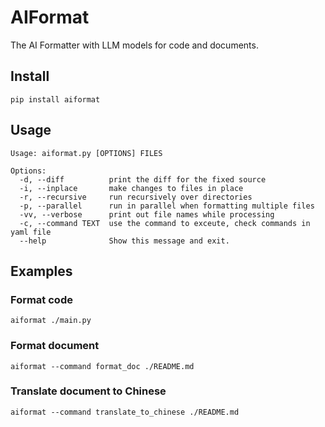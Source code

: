 # AIFormat

The AI Formatter with LLM models for code and documents.

## Install

```
pip install aiformat
```

## Usage

```
Usage: aiformat.py [OPTIONS] FILES

Options:
  -d, --diff          print the diff for the fixed source
  -i, --inplace       make changes to files in place
  -r, --recursive     run recursively over directories
  -p, --parallel      run in parallel when formatting multiple files
  -vv, --verbose      print out file names while processing
  -c, --command TEXT  use the command to exceute, check commands in yaml file
  --help              Show this message and exit.
```

## Examples

### Format code

```
aiformat ./main.py
```

### Format document

```
aiformat --command format_doc ./README.md
```

### Translate document to Chinese

```
aiformat --command translate_to_chinese ./README.md
```
